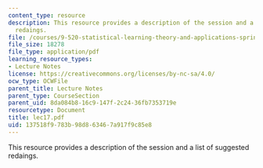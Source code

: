 ```yaml
---
content_type: resource
description: This resource provides a description of the session and a list of suggested
  redaings.
file: /courses/9-520-statistical-learning-theory-and-applications-spring-2006/137518f9783b98d863467a917f9c85e8_lec17.pdf
file_size: 18278
file_type: application/pdf
learning_resource_types:
- Lecture Notes
license: https://creativecommons.org/licenses/by-nc-sa/4.0/
ocw_type: OCWFile
parent_title: Lecture Notes
parent_type: CourseSection
parent_uid: 8da084b8-16c9-147f-2c24-36fb7353719e
resourcetype: Document
title: lec17.pdf
uid: 137518f9-783b-98d8-6346-7a917f9c85e8
---
```

This resource provides a description of the session and a list of suggested redaings.